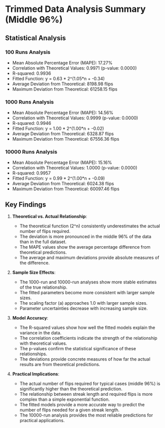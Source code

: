 # Trimmed Data Analysis Summary (Middle 96%)

## Statistical Analysis

### 100 Runs Analysis
- Mean Absolute Percentage Error (MAPE): 17.27%
- Correlation with Theoretical Values: 0.9971 (p-value: 0.0000)
- R-squared: 0.9936
- Fitted Function: y = 0.63 * 2^(1.05*n + -0.34)
- Average Deviation from Theoretical: 8198.98 flips
- Maximum Deviation from Theoretical: 61258.15 flips

### 1000 Runs Analysis
- Mean Absolute Percentage Error (MAPE): 14.56%
- Correlation with Theoretical Values: 0.9999 (p-value: 0.0000)
- R-squared: 0.9946
- Fitted Function: y = 1.00 * 2^(1.00*n + -0.02)
- Average Deviation from Theoretical: 6328.87 flips
- Maximum Deviation from Theoretical: 67556.36 flips

### 10000 Runs Analysis
- Mean Absolute Percentage Error (MAPE): 15.16%
- Correlation with Theoretical Values: 1.0000 (p-value: 0.0000)
- R-squared: 0.9957
- Fitted Function: y = 0.99 * 2^(1.00*n + -0.09)
- Average Deviation from Theoretical: 6024.38 flips
- Maximum Deviation from Theoretical: 60097.46 flips

## Key Findings

1. **Theoretical vs. Actual Relationship**:
   - The theoretical function (2^n) consistently underestimates the actual number of flips required.
   - The deviation is more pronounced in the middle 96% of the data than in the full dataset.
   - The MAPE values show the average percentage difference from theoretical predictions.
   - The average and maximum deviations provide absolute measures of the difference.

2. **Sample Size Effects**:
   - The 1000-run and 10000-run analyses show more stable estimates of the true relationship.
   - The fitted parameters become more consistent with larger sample sizes.
   - The scaling factor (a) approaches 1.0 with larger sample sizes.
   - Parameter uncertainties decrease with increasing sample size.

3. **Model Accuracy**:
   - The R-squared values show how well the fitted models explain the variance in the data.
   - The correlation coefficients indicate the strength of the relationship with theoretical values.
   - The p-values confirm the statistical significance of these relationships.
   - The deviations provide concrete measures of how far the actual results are from theoretical predictions.

4. **Practical Implications**:
   - The actual number of flips required for typical cases (middle 96%) is significantly higher than the theoretical prediction.
   - The relationship between streak length and required flips is more complex than a simple exponential function.
   - The fitted models provide a more accurate way to predict the number of flips needed for a given streak length.
   - The 10000-run analysis provides the most reliable predictions for practical applications.

